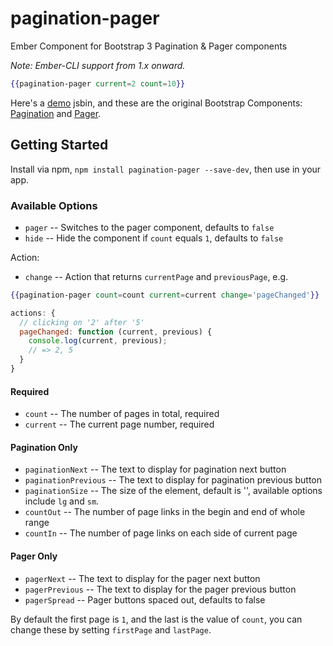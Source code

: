 pagination-pager
================

Ember Component for Bootstrap 3 Pagination &amp; Pager components

*Note: Ember-CLI support from 1.x onward.*

```hbs
{{pagination-pager current=2 count=10}}
```

Here's a [demo][1] jsbin, and these are the original Bootstrap Components: [Pagination][2] and [Pager][3].

## Getting Started

Install via npm, `npm install pagination-pager --save-dev`, then use in your app.

### Available Options
- `pager` -- Switches to the pager component, defaults to `false`
- `hide` -- Hide the component if `count` equals `1`, defaults to `false`

Action:

- `change` -- Action that returns `currentPage` and `previousPage`, e.g.

```hbs
{{pagination-pager count=count current=current change='pageChanged'}}
```

```js
actions: {
  // clicking on '2' after '5'
  pageChanged: function (current, previous) {
    console.log(current, previous);
    // => 2, 5
  }
}
```

#### Required
- `count` -- The number of pages in total, required
- `current` -- The current page number, required

#### Pagination Only
- `paginationNext` -- The text to display for pagination next button
- `paginationPrevious` -- The text to display for pagination previous button
- `paginationSize` -- The size of the element, default is '', available options include `lg` and `sm`.
- `countOut` -- The number of page links in the begin and end of whole range
- `countIn` -- The number of page links on each side of current page

#### Pager Only
- `pagerNext` -- The text to display for the pager next button
- `pagerPrevious` -- The text to display for the pager previous button
- `pagerSpread` -- Pager buttons spaced out, defaults to false

By default the first page is `1`, and the last is the value of `count`, you can change these by setting `firstPage` and `lastPage`.

[1]: http://emberjs.jsbin.com/nuroraxe/2/
[2]: http://getbootstrap.com/components/#pagination
[3]: http://getbootstrap.com/components/#pagination-pager

